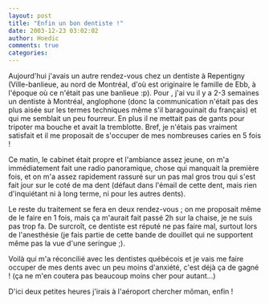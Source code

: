 ```yaml
---
layout: post
title: "Enfin un bon dentiste !"
date: 2003-12-23 03:02:02
author: Hoedic
comments: true
categories: 
---
```



Aujourd'hui j'avais un autre rendez-vous chez un dentiste à Repentigny (Ville-banlieue, au nord de Montréal, d'où est originaire le famille de Ebb, à l'époque où ce n'était pas une banlieue :p). Pour , j'ai vu il y a 2-3 semaines un dentiste à Montréal, anglophone (donc la communication n'était pas des plus aisée sur les termes techniques même s'il baragouinait du français) et qui me semblait un peu fourreur. En plus il ne mettait pas de gants pour tripoter ma bouche et avait la tremblotte. Bref, je n'étais pas vraiment satisfait et il me proposait de s'occuper de mes nombreuses caries en 5 fois !

Ce matin, le cabinet était propre et l'ambiance assez jeune, on m'a immédiatement fait une radio panoramique, chose qui manquait la première fois, et on m'a assez rapidement rassuré sur un pas mal gros trou qui s'est fait jour sur le coté de ma dent (défaut dans l'émail de cette dent, mais rien d'inquiétant ni à long terme, ni pour les autres dents).

Le reste du traitement se fera en deux rendez-vous ; on me proposait même de le faire en 1 fois, mais ça m'aurait fait passé 2h sur la chaise, je ne suis pas trop fa. De surcroît, ce dentiste est réputé ne pas faire mal, surtout lors de l'anesthésie (je fais partie de cette bande de douillet qui ne supportent même pas la vue d'une seringue ;).

Voilà qui m'a réconcilié avec les dentistes québécois et je vais me faire occuper de mes dents avec un peu moins d'anxiété, c'est déjà ça de gagné ! (ça ne m'en coutera pas beaucoup moins cher pour autant...)

D'ici deux petites heures j'irais à l'aéroport chercher môman, enfin !